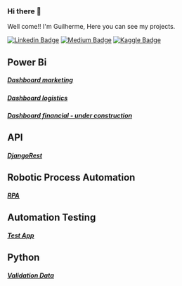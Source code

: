 ### Hi there 👋

Well come!!
I'm Guilherme, Here you can see my projects.


[![Linkedin Badge](https://img.shields.io/badge/-LinkedIn-blue?style=flat-square&logo=Linkedin&logoColor=white&link=https://www.linkedin.com/in/guilhermeggarcia/)](https://www.linkedin.com/in/guilhermeggarcia/)
[![Medium Badge](https://img.shields.io/badge/-Medium-black?style=flat-square&logo=Medium&logoColor=white&link=https://medium.com/@guilhermegoesgarcia)](https://medium.com/@guilhermegoesgarcia)
[![Kaggle Badge](https://img.shields.io/badge/-kaggle-blue?style=flat-square&logo=kaggle&logoColor=white&link=https://www.kaggle.com/gui230)](https://www.kaggle.com/gui230)


## Power Bi
 ##### [Dashboard marketing](https://github.com/guilhermegoesgarcia/Power_BI_marketing)
 ##### [Dashboard logistics](https://github.com/guilhermegoesgarcia/Power_BI_logistica)
 ##### [Dashboard financial - under construction](https://github.com/guilhermegoesgarcia/Power_BI_financeiro)
 
 
## API
##### [DjangoRest](https://github.com/guilhermegoesgarcia/AluraFlix.API-DjangoRest)


## Robotic Process Automation
##### [RPA](https://github.com/guilhermegoesgarcia/RPA_Automatizando-preenchimento-de-formulario-Web)

## Automation Testing
##### [Test App](https://github.com/guilhermegoesgarcia/TestesAutomatizados)

## Python
##### [Validation Data](https://github.com/guilhermegoesgarcia/ValidandoDados_Python)

